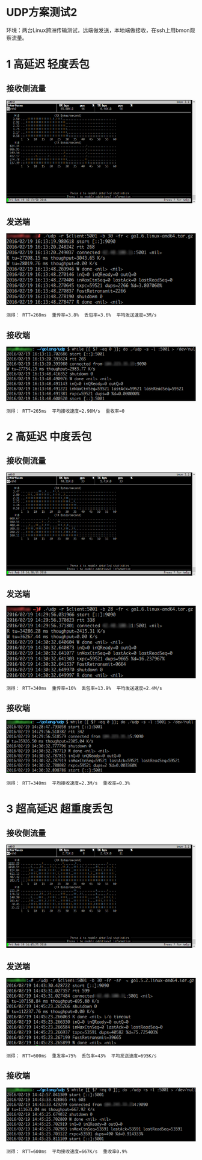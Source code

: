 # UDP方案测试2

环境：两台Linux跨洲传输测试，远端做发送，本地端做接收，在ssh上用bmon观察流量。

# 1 高延迟 轻度丢包

## 接收侧流量

![1t](2016-02-19_161349.png)

## 发送端

![1s](2016-02-19_161723.png)

``` 
测得： RTT=268ms  重传率=3.8%  丢包率=3.6%  平均发送速度=3M/s
```

## 接收端

![1r](2016-02-19_161651.png)

``` 
测得： RTT=265ms  平均接收速度=2.98M/s  重收率=0
```

# 2 高延迟 中度丢包

## 接收侧流量

![2t](2016-02-19_143034.png)

## 发送端

![2s](2016-02-19_143457.png)

``` 
测得： RTT=340ms  重传率=16%  丢包率=13.9%  平均发送速度=2.4M/s
```

## 接收端

![2r](2016-02-19_143335.png)

``` 
测得： RTT=340ms  平均接收速度=2.3M/s  重收率=0.3%
```

# 3 超高延迟 超重度丢包

## 接收侧流量

![3t](2016-02-19_144525.png)

## 发送端

![3s](2016-02-19_144654.png)

``` 
测得： RTT=600ms  重发率=75%  丢包率=43%  平均发送速度=695K/s
```

## 接收端

![3r](2016-02-19_144556.png)

``` 
测得： RTT=600ms  平均接收速度=667K/s  重收率0.9%
```